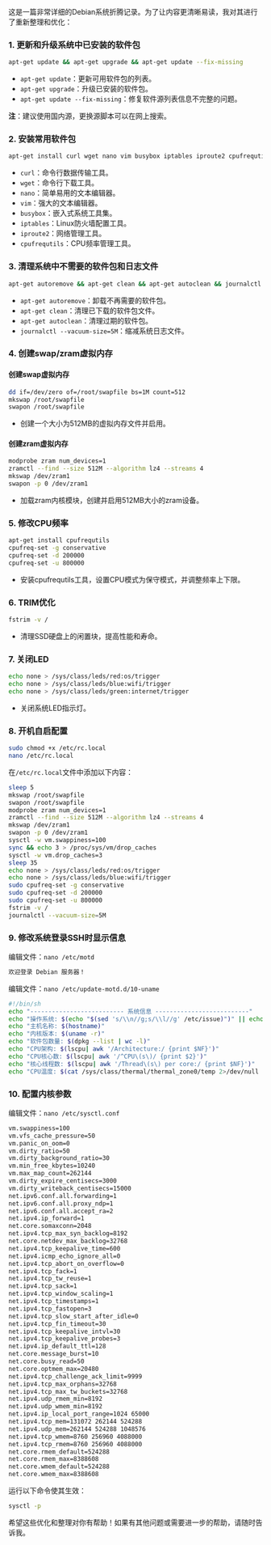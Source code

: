 这是一篇非常详细的Debian系统折腾记录。为了让内容更清晰易读，我对其进行了重新整理和优化：

### 1. 更新和升级系统中已安装的软件包
```bash
apt-get update && apt-get upgrade && apt-get update --fix-missing
```
- `apt-get update`：更新可用软件包的列表。
- `apt-get upgrade`：升级已安装的软件包。
- `apt-get update --fix-missing`：修复软件源列表信息不完整的问题。

**注**：建议使用国内源，更换源脚本可以在网上搜索。

### 2. 安装常用软件包
```bash
apt-get install curl wget nano vim busybox iptables iproute2 cpufrequtils
```
- `curl`：命令行数据传输工具。
- `wget`：命令行下载工具。
- `nano`：简单易用的文本编辑器。
- `vim`：强大的文本编辑器。
- `busybox`：嵌入式系统工具集。
- `iptables`：Linux防火墙配置工具。
- `iproute2`：网络管理工具。
- `cpufrequtils`：CPU频率管理工具。

### 3. 清理系统中不需要的软件包和日志文件
```bash
apt-get autoremove && apt-get clean && apt-get autoclean && journalctl --vacuum-size=5M
```
- `apt-get autoremove`：卸载不再需要的软件包。
- `apt-get clean`：清理已下载的软件包文件。
- `apt-get autoclean`：清理过期的软件包。
- `journalctl --vacuum-size=5M`：缩减系统日志文件。

### 4. 创建swap/zram虚拟内存
#### 创建swap虚拟内存
```bash
dd if=/dev/zero of=/root/swapfile bs=1M count=512
mkswap /root/swapfile
swapon /root/swapfile
```
- 创建一个大小为512MB的虚拟内存文件并启用。

#### 创建zram虚拟内存
```bash
modprobe zram num_devices=1
zramctl --find --size 512M --algorithm lz4 --streams 4
mkswap /dev/zram1
swapon -p 0 /dev/zram1
```
- 加载zram内核模块，创建并启用512MB大小的zram设备。

### 5. 修改CPU频率
```bash
apt-get install cpufrequtils
cpufreq-set -g conservative
cpufreq-set -d 200000
cpufreq-set -u 800000
```
- 安装cpufrequtils工具，设置CPU模式为保守模式，并调整频率上下限。

### 6. TRIM优化
```bash
fstrim -v /
```
- 清理SSD硬盘上的闲置块，提高性能和寿命。

### 7. 关闭LED
```bash
echo none > /sys/class/leds/red:os/trigger
echo none > /sys/class/leds/blue:wifi/trigger
echo none > /sys/class/leds/green:internet/trigger
```
- 关闭系统LED指示灯。

### 8. 开机自启配置
```bash
sudo chmod +x /etc/rc.local
nano /etc/rc.local
```
在`/etc/rc.local`文件中添加以下内容：
```bash
sleep 5
mkswap /root/swapfile
swapon /root/swapfile
modprobe zram num_devices=1
zramctl --find --size 512M --algorithm lz4 --streams 4
mkswap /dev/zram1
swapon -p 0 /dev/zram1
sysctl -w vm.swappiness=100
sync && echo 3 > /proc/sys/vm/drop_caches
sysctl -w vm.drop_caches=3
sleep 35
echo none > /sys/class/leds/red:os/trigger
echo none > /sys/class/leds/blue:wifi/trigger
sudo cpufreq-set -g conservative
sudo cpufreq-set -d 200000
sudo cpufreq-set -u 800000
fstrim -v /
journalctl --vacuum-size=5M
```

### 9. 修改系统登录SSH时显示信息
编辑文件：`nano /etc/motd`
```bash
欢迎登录 Debian 服务器！
```
编辑文件：`nano /etc/update-motd.d/10-uname`
```bash
#!/bin/sh
echo "-------------------------- 系统信息 --------------------------"
echo "操作系统: $(echo "$(sed 's/\\n//g;s/\\l//g' /etc/issue)")" || echo "操作系统: $(uname -o)"
echo "主机名称: $(hostname)"
echo "内核版本: $(uname -r)"
echo "软件包数量: $(dpkg --list | wc -l)"
echo "CPU架构: $(lscpu| awk '/Architecture:/ {print $NF}')"
echo "CPU核心数: $(lscpu| awk '/^CPU\(s\)/ {print $2}')"
echo "核心线程数: $(lscpu| awk '/Thread\(s\) per core:/ {print $NF}')"
echo "CPU温度: $(cat /sys/class/thermal/thermal_zone0/temp 2>/dev/null | awk '{print int($1/1000)}')°C"
```

### 10. 配置内核参数
编辑文件：`nano /etc/sysctl.conf`
```bash
vm.swappiness=100
vm.vfs_cache_pressure=50
vm.panic_on_oom=0
vm.dirty_ratio=50
vm.dirty_background_ratio=30
vm.min_free_kbytes=10240
vm.max_map_count=262144
vm.dirty_expire_centisecs=3000
vm.dirty_writeback_centisecs=15000
net.ipv6.conf.all.forwarding=1
net.ipv6.conf.all.proxy_ndp=1
net.ipv6.conf.all.accept_ra=2
net.ipv4.ip_forward=1
net.core.somaxconn=2048
net.ipv4.tcp_max_syn_backlog=8192
net.core.netdev_max_backlog=32768
net.ipv4.tcp_keepalive_time=600
net.ipv4.icmp_echo_ignore_all=0
net.ipv4.tcp_abort_on_overflow=0
net.ipv4.tcp_fack=1
net.ipv4.tcp_tw_reuse=1
net.ipv4.tcp_sack=1
net.ipv4.tcp_window_scaling=1
net.ipv4.tcp_timestamps=1
net.ipv4.tcp_fastopen=3
net.ipv4.tcp_slow_start_after_idle=0
net.ipv4.tcp_fin_timeout=30
net.ipv4.tcp_keepalive_intvl=30
net.ipv4.tcp_keepalive_probes=3
net.ipv4.ip_default_ttl=128
net.core.message_burst=10
net.core.busy_read=50
net.core.optmem_max=20480
net.ipv4.tcp_challenge_ack_limit=9999
net.ipv4.tcp_max_orphans=32768
net.ipv4.tcp_max_tw_buckets=32768
net.ipv4.udp_rmem_min=8192
net.ipv4.udp_wmem_min=8192
net.ipv4.ip_local_port_range=1024 65000
net.ipv4.tcp_mem=131072 262144 524288
net.ipv4.udp_mem=262144 524288 1048576
net.ipv4.tcp_wmem=8760 256960 4088000
net.ipv4.tcp_rmem=8760 256960 4088000
net.core.rmem_default=524288
net.core.rmem_max=8388608
net.core.wmem_default=524288
net.core.wmem_max=8388608
```
运行以下命令使其生效：
```bash
sysctl -p
```

希望这些优化和整理对你有帮助！如果有其他问题或需要进一步的帮助，请随时告诉我。
